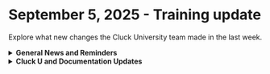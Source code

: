 # September 5, 2025 - Training update

Explore what new changes the Cluck University team made in the last week.

<details>

<summary><strong>General News and Reminders</strong></summary>

* **SHOUT OUTS** **TO:**
  * Karl, Logan, Cibrian, Sarthak, Niels, Sven, Salvatore, Dawson, Nhan, Monte, Ronald, and Lery for passing the Foundations Certification.
    * Take the [Rewst Foundations](https://learn.rewst.io/rewst-foundations-certification) Exam, and collect your prestigious **Certified Rewster** badge in Discord along with access to the super-secret Discord channel.&#x20;
  * Sarthak, Karl, Sven, Monte, and Abraham for passing the Clean Automation Certification.
    * And our very own Michael and JD from Rewst
  * Take the [Clean Automation](https://learn.rewst.io/clean-automation-certification) exam and get that fancy certificate!

- Join us in our [Cluck-U Discord channel](https://discord.com/channels/936789089703845988/1121465945295167588) if you have any questions, comments, or concerns!
- Sign up for Cluck University [Office Hours](https://learn.rewst.io/cluck-university-office-hours)  to work through any questions you have during and after training! If there is something you want us to cover, Let us know!

</details>

<details>

<summary><strong>Cluck U and Documentation Updates</strong></summary>

**What's New at Cluck University?**

* Deprecated outdated quick starts - new and improved ones coming soon!&#x20;
* We've added question-level feedback to the [Jinja in action](https://learn.rewst.io/jinja-in-action) knowledge check.&#x20;
* We’re talking with customers about education and would love your input — reach out in Discord or email clucku@rewst.io

**New and Updated Documentation Pages:**

* Expanded guidance for App Builder components, including custom components: [App Builder: Components](../../../documentation/app-builder/components.md)
* Updated setup guidance for our Pax8 integration: [Pax8 integration](../../../documentation/configuration/integrations/integration-guides/pax8-integration-setup.md)
* [Assign Autotask Configuration Contact Based on Last Logged In User Crate](../../../documentation/crates/existing-crate-documentation/assign-autotask-configuration-contact-based-on-last-logged-in-user-crate.md)

</details>
